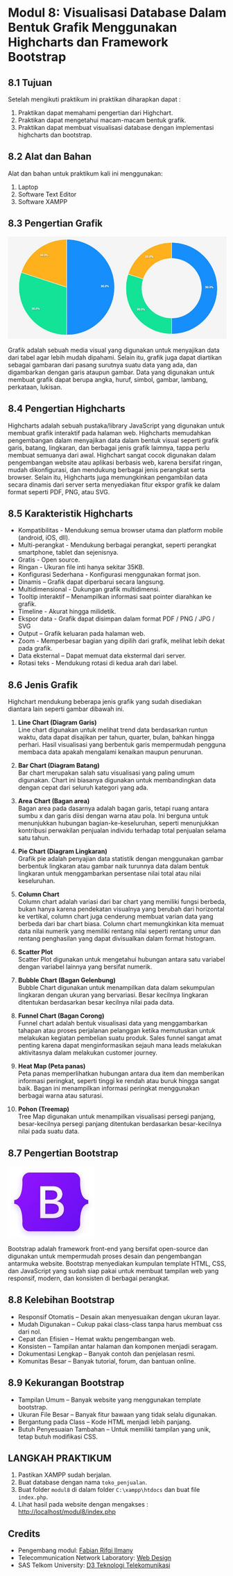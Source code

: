 # Modul 8: Visualisasi Database Dalam Bentuk Grafik Menggunakan Highcharts dan Framework Bootstrap

## 8.1 Tujuan  
Setelah mengikuti praktikum ini praktikan diharapkan dapat :  
1. Praktikan dapat memahami pengertian dari Highchart.  
2. Praktikan dapat mengetahui macam-macam bentuk grafik.  
3. Praktikan dapat membuat visualisasi database dengan implementasi highcharts dan bootstrap.  

## 8.2 Alat dan Bahan  
Alat dan bahan untuk praktikum kali ini menggunakan:  
1. Laptop  
2. Software Text Editor  
3. Software XAMPP  

## 8.3 Pengertian Grafik  

![Grafik](/modul_8/img/grafik.png)

Grafik adalah sebuah media visual yang digunakan untuk menyajikan data dari tabel agar lebih mudah dipahami. Selain itu, grafik juga dapat diartikan sebagai gambaran dari pasang surutnya suatu data yang ada, dan digambarkan dengan garis ataupun gambar. Data yang digunakan untuk membuat grafik dapat berupa angka, huruf, simbol, gambar, lambang, perkataan, lukisan.  

## 8.4 Pengertian Highcharts  
Highcharts adalah sebuah pustaka/library JavaScript yang digunakan untuk membuat grafik interaktif pada halaman web. Highcharts memudahkan pengembangan dalam menyajikan data dalam bentuk visual seperti grafik garis, batang, lingkaran, dan berbagai jenis grafik laimnya, tappa perlu membuat semuanya dari awal. Highchart sangat cocok digunakan dalam pengembangan website atau aplikasi berbasis web, karena bersifat ringan, mudah dikonfigurasi, dan mendukung berbagai jenis perangkat serta browser. Selain itu, Highcharts juga memungkinkan pengambilan data secara dinamis dari server serta menyediakan fitur ekspor grafik ke dalam format seperti PDF, PNG, atau SVG.  

## 8.5 Karakteristik Highcharts  
- Kompatibilitas - Mendukung semua browser utama dan platform mobile (android, iOS, dll).  
- Multi-perangkat - Mendukung berbagai perangkat, seperti perangkat smartphone, tablet dan sejenisnya.  
- Gratis - Open source.  
- Ringan - Ukuran file inti hanya sekitar 35KB.  
- Konfigurasi Sederhana - Konfigurasi menggunakan format json.  
- Dinamis – Grafik dapat diperbarui secara langsung.  
- Multidimensional - Dukungan grafik multidimensi.  
- Tooltip interaktif – Menampilkan informasi saat pointer diarahkan ke grafik.  
- Timeline - Akurat hingga milidetik.  
- Ekspor data - Grafik dapat disimpan dalam format PDF / PNG / JPG / SVG  
- Output – Grafik keluaran pada halaman web.  
- Zoom - Memperbesar bagian yang dipilih dari grafik, melihat lebih dekat pada grafik.  
- Data eksternal – Dapat memuat data ekstermal dari server.  
- Rotasi teks - Mendukung rotasi di kedua arah dari label.  

## 8.6 Jenis Grafik  
Highchart mendukung beberapa jenis grafik yang sudah disediakan diantara lain seperti gambar dibawah ini.  

1. **Line Chart (Diagram Garis)**  
   Line chart digunakan untuk melihat trend data berdasarkan runtun waktu, data dapat disajikan per tahun, quarter, bulan, bahkan hingga perhari. Hasil visualisasi yang berbentuk garis mempermudah pengguna membaca data apakah mengalami kenaikan maupun penurunan.  

2. **Bar Chart (Diagram Batang)**  
   Bar chart merupakan salah satu visualisasi yang paling umum digunakan. Chart ini biasanya digunakan untuk membandingkan data dengan cepat dari seluruh kategori yang ada.  

3. **Area Chart (Bagan area)**  
   Bagan area pada dasarnya adalah bagan garis, tetapi ruang antara sumbu x dan garis diisi dengan warna atau pola. Ini berguna untuk menunjukkan hubungan bagian-ke-keseluruhan, seperti menunjukkan kontribusi perwakilan penjualan individu terhadap total penjualan selama satu tahun.  

4. **Pie Chart (Diagram Lingkaran)**  
   Grafik pie adalah penyajian data statistik dengan menggunakan gambar berbentuk lingkaran atau gambar naik turunnya data dalam bentuk lingkaran untuk menggambarkan persentase nilai total atau nilai keseluruhan.  

5. **Column Chart**  
   Column chart adalah variasi dari bar chart yang memiliki fungsi berbeda, bukan hanya karena pendekatan visualnya yang berubah dari horizontal ke vertikal, column chart juga cenderung membuat varian data yang berbeda dari bar chart biasa. Column chart memungkinkan kita memuat data nilai numerik yang memiliki rentang nilai seperti rentang umur dan rentang penghasilan yang dapat divisualkan dalam format histogram.  

6. **Scatter Plot**  
   Scatter Plot digunakan untuk mengetahui hubungan antara satu variabel dengan variabel lainnya yang bersifat numerik.  

7. **Bubble Chart (Bagan Gelenbung)**  
   Bubble Chart digunakan untuk menampilkan data dalam sekumpulan lingkaran dengan ukuran yang bervariasi. Besar kecilnya lingkaran ditentukan berdasarkan besar kecilnya nilai pada data.  

8. **Funnel Chart (Bagan Corong)**  
   Funnel chart adalah bentuk visualisasi data yang menggambarkan tahapan atau proses perjalanan pelanggan ketika memutuskan untuk melakukan kegiatan pembelian suatu produk. Sales funnel sangat amat penting karena dapat menginformasikan sejauh mana leads melakukan aktivitasnya dalam melakukan customer journey.  

9. **Heat Map (Peta panas)**  
   Peta panas memperlihatkan hubungan antara dua item dan memberikan informasi peringkat, seperti tinggi ke rendah atau buruk hingga sangat baik. Bagan ini menampilkan informasi peringkat menggunakan berbagai warna atau saturasi.  

10. **Pohon (Treemap)**  
    Tree Map digunakan untuk menampilkan visualisasi persegi panjang, besar-kecilnya persegi panjang ditentukan berdasarkan besar-kecilnya nilai pada suatu data.  

## 8.7 Pengertian Bootstrap  

![Bootstrap](/modul_8/img/bootstrap.png)

Bootstrap adalah framework front-end yang bersifat open-source dan digunakan untuk mempermudah proses desain dan pengembangan antarmuka website. Bootstrap menyediakan kumpulan template HTML, CSS, dan JavaScript yang sudah siap pakai untuk membuat tampilan web yang responsif, modern, dan konsisten di berbagai perangkat.  

## 8.8 Kelebihan Bootstrap  
- Responsif Otomatis – Desain akan menyesuaikan dengan ukuran layar.  
- Mudah Digunakan – Cukup pakai class-class tanpa harus membuat css dari nol.  
- Cepat dan Efisien – Hemat waktu pengembangan web.  
- Konsisten – Tampilan antar halaman dan komponen menjadi seragam.  
- Dokumentasi Lengkap – Banyak contoh dan penjelasan resmi.  
- Komunitas Besar – Banyak tutorial, forum, dan bantuan online.  

## 8.9 Kekurangan Bootstrap  
- Tampilan Umum – Banyak website yang menggunakan template bootstrap.  
- Ukuran File Besar – Banyak fitur bawaan yang tidak selalu digunakan.  
- Bergantung pada Class – Kode HTML menjadi lebih panjang.  
- Butuh Penyesuaian Tambahan – Untuk memiliki tampilan yang unik, tetap butuh modifikasi CSS.  

## LANGKAH PRAKTIKUM  
1. Pastikan XAMPP sudah berjalan.  
2. Buat database dengan nama `toko_penjualan`.  
3. Buat folder `modul8` di dalam folder `C:\xampp\htdocs` dan buat file `index.php`.
4. Lihat hasil pada website dengan mengakses : [http://localhost/modul8/index.php](http://localhost/modul8/index.php)  

## Credits
- Pengembang modul: [Fabian Rifqi Ilmany]()
- Telecommunication Network Laboratory: [Web Design](https://telnetlab.github.io/web-design/index.html)
- SAS Telkom University: [D3 Teknologi Telekomunikasi](https://io.telkomuniversity.ac.id/degree-program/faculty-of-telkom-applied-science/telecommunication-engineering/)